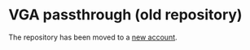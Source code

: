 # VGA passthrough (old repository)

The repository has been moved to a [new account](https://github.com/64kramsystem/vga-passthrough).
